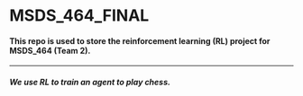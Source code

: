 # MSDS_464_FINAL

#### This repo is used to store the reinforcement learning (RL) project for MSDS_464 (Team 2).


________

##### We use RL to train an agent to play chess.

